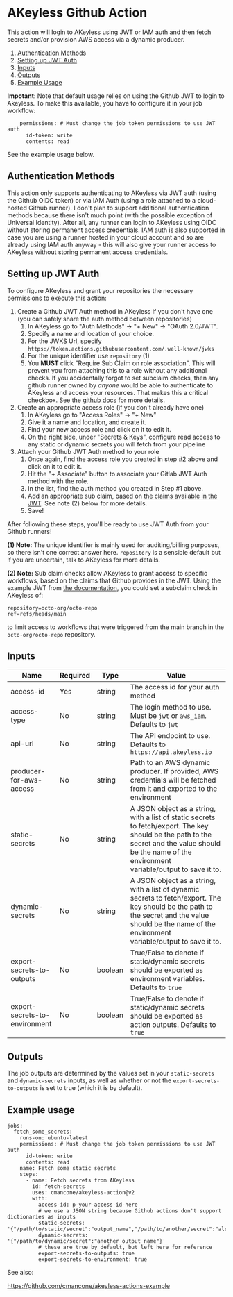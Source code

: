 # AKeyless Github Action

This action will login to AKeyless using JWT or IAM auth and then fetch secrets and/or provision AWS access via a dynamic producer.

1. [Authentication Methods](#authentication-methods)
2. [Setting up JWT Auth](#setting-up-jwt-auth)
3. [Inputs](#inputs)
4. [Outputs](#outputs)
5. [Example Usage](#example-usage)

**Impotant**: Note that default usage relies on using the Github JWT to login to Akeyless.  To make this available, you have to configure it in your job workflow:

```
    permissions: # Must change the job token permissions to use JWT auth
      id-token: write
      contents: read
```

See the example usage below.

## Authentication Methods

This action only supports authenticating to AKeyless via JWT auth (using the Github OIDC token) or via IAM Auth (using a role attached to a cloud-hosted Github runner).  I don't plan to support additional authentication methods because there isn't much point (with the possible exception of Universal Identity).  After all, any runner can login to AKeyless using OIDC without storing permanent access credentials.  IAM auth is also supported in case you are using a runner hosted in your cloud account and so are already using IAM auth anyway - this will also give your runner access to AKeyless without storing permanent access credentials.

## Setting up JWT Auth

To configure AKeyless and grant your repositories the necessary permissions to execute this action:

1. Create a Github JWT Auth method in AKeyless if you don't have one (you can safely share the auth method between repositories)
    1. In AKeyless go to "Auth Methods" -> "+ New" -> "OAuth 2.0/JWT".
    2. Specify a name and location of your choice.
    3. For the JWKS Url, specify `https://token.actions.githubusercontent.com/.well-known/jwks`
    4. For the unique identifier use `repository` (1)
    5. You **MUST** click "Require Sub Claim on role association".  This will prevent you from attaching this to a role without any additional checks. If you accidentally forgot to set subclaim checks, then any github runner owned by *anyone* would be able to authenticate to AKeyless and access your resources.  That makes this a critical checkbox.  See the [github docs](https://docs.github.com/en/actions/deployment/security-hardening-your-deployments/about-security-hardening-with-openid-connect#configuring-the-oidc-trust-with-the-cloud) for more details.
2. Create an appropriate access role (if you don't already have one)
    1. In AKeyless go to "Access Roles" -> "+ New"
    2. Give it a name and location, and create it.
    3. Find your new access role and click on it to edit it.
    4. On the right side, under "Secrets & Keys", configure read access to any static or dynamic secrets you will fetch from your pipeline
3. Attach your Github JWT Auth method to your role
    1. Once again, find the access role you created in step #2 above and click on it to edit it.
    2. Hit the "+ Associate" button to associate your Gitlab JWT Auth method with the role.
    3. In the list, find the auth method you created in Step #1 above.
    4. Add an appropriate sub claim, based on [the claims available in the JWT](https://docs.github.com/en/actions/deployment/security-hardening-your-deployments/about-security-hardening-with-openid-connect#understanding-the-oidc-token).  See note (2) below for more details.
    5. Save!

After following these steps, you'll be ready to use JWT Auth from your Github runners!

**(1) Note:** The unique identifier is mainly used for auditing/billing purposes, so there isn't one correct answer here.  `repository` is a sensible default but if you are uncertain, talk to AKeyless for more details.

**(2) Note:** Sub claim checks allow AKeyless to grant access to specific workflows, based on the claims that Github provides in the JWT.  Using the example JWT from [the documentation](https://docs.github.com/en/actions/deployment/security-hardening-your-deployments/about-security-hardening-with-openid-connect#understanding-the-oidc-token), you could set a subclaim check in AKeyless of:

```
repository=octo-org/octo-repo
ref=refs/heads/main
```

to limit access to workflows that were triggered from the main branch in the `octo-org/octo-repo` repository.

## Inputs

| Name                          | Required | Type    | Value                                                                                                                                                                                                   |
|-------------------------------|----------|---------|---------------------------------------------------------------------------------------------------------------------------------------------------------------------------------------------------------|
| access-id                     | Yes      | string  | The access id for your auth method                                                                                                                                                                      |
| access-type                   | No       | string  | The login method to use.  Must be `jwt` or `aws_iam`.  Defaults to `jwt`                                                                                                                                |
| api-url                       | No       | string  | The API endpoint to use.  Defaults to `https://api.akeyless.io`                                                                                                                                         |
| producer-for-aws-access       | No       | string  | Path to an AWS dynamic producer.  If provided, AWS credentials will be fetched from it and exported to the environment                                                                                  |
| static-secrets                | No       | string  | A JSON object as a string, with a list of static secrets to fetch/export.  The key should be the path to the secret and the value should be the name of the environment variable/output to save it to.  |
| dynamic-secrets               | No       | string  | A JSON object as a string, with a list of dynamic secrets to fetch/export.  The key should be the path to the secret and the value should be the name of the environment variable/output to save it to. |
| export-secrets-to-outputs     | No       | boolean | True/False to denote if static/dynamic secrets should be exported as environment variables.  Defaults to `true`                                                                                         |
| export-secrets-to-environment | No       | boolean | True/False to denote if static/dynamic secrets should be exported as action outputs.  Defaults to `true`                                                                                                |

## Outputs

The job outputs are determined by the values set in your `static-secrets` and `dynamic-secrets` inputs, as well as whether or not the `export-secrets-to-outputs` is set to true (which it is by default).

## Example usage

```
jobs:
  fetch_some_secrets:
    runs-on: ubuntu-latest
    permissions: # Must change the job token permissions to use JWT auth
      id-token: write
      contents: read
    name: Fetch some static secrets
    steps:
      - name: Fetch secrets from AKeyless
        id: fetch-secrets
        uses: cmancone/akeyless-action@v2
        with:
          access-id: p-your-access-id-here
          # we use a JSON string because Github actions don't support dictionaries as inputs
          static-secrets: '{"/path/to/static/secret":"output_name","/path/to/another/secret":"also_env_var_name"}'
          dynamic-secrets: '{"/path/to/dynamic/secret":"another_output_name"}'
          # these are true by default, but left here for reference
          export-secrets-to-outputs: true
          export-secrets-to-environment: true
```

See also:

https://github.com/cmancone/akeyless-actions-example
